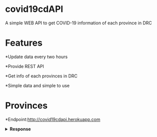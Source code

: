 # covid19cdAPI
A simple WEB API to get COVID-19 information of each province in DRC

# Features
*Update data every two hours 

*Provide REST API

*Get info of each provinces in DRC

*Simple data and simple to use

# Provinces
*Endpoint:http://covid19cdapi.herokuapp.com


<details>
<summary><b>Response</b></summary>

```json
[
  {
    "id":1,
    "name":"Kinshasa",
    "lat":54.5454,
    "lng":58.4242,
    "confirmed":8071,
    "discharge":7228,
    "deaths":177
    }
]
...
```

</details>
